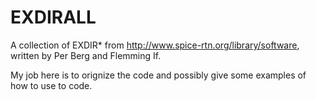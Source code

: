 EXDIRALL
=====

A collection of EXDIR* from http://www.spice-rtn.org/library/software, written
by Per Berg and Flemming If.

My job here is to orignize the code and possibly give some examples of how to use
to code.